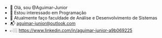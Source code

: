 - 👋 Olá, sou @Aguimar-Junior
- 👀 Estou interessado em Programação
- 🌱 Atualmente faço faculdade de Análise e Desenvolvimento de Sistemas
- 📬 aguimar-junior@outlook.com  
- 👉🏼 https://www.linkedin.com/in/aguimar-junior-a9b069225

<!---
Aguimar-Junior/Aguimar-Junior is a ✨ special ✨ repository because its `README.md` (this file) appears on your GitHub profile.
You can click the Preview link to take a look at your changes.
--->

